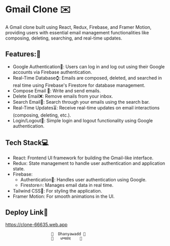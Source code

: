 # Gmail Clone ✉️

A Gmail clone built using React, Redux, Firebase, and Framer Motion, providing users with essential email management functionalities like composing, deleting, searching, and real-time updates.

## Features:👾

- Google Authentication🔑: Users can log in and log out using their Google accounts via Firebase authentication.
- Real-Time Database⌚: Emails are composed, deleted, and searched in real time using Firebase's Firestore for database management.
- Compose Email 📩: Write and send emails.
- Delete Email❌: Remove emails from your inbox.
- Search Email🔎: Search through your emails using the search bar.
- Real-Time Updates⏳: Receive real-time updates on email interactions (composing, deleting, etc.).
- Login/Logout👋: Simple login and logout functionality using Google authentication.

## Tech Stack💻

- React: Frontend UI framework for building the Gmail-like interface.
- Redux: State management to handle user authentication and application state.
- Firebase: 
  - Authentication🔑: Handles user authentication using Google.
  - Firestore🔥: Manages email data in real time.
- Tailwind CSS🎨: For styling the application.
- Framer Motion: For smooth animations in the UI.


## Deploy Link🔗

https://clone-66635.web.app


                        🙏  Dhanyawadd 🙏
                        🙏   धन्यवाद    🙏